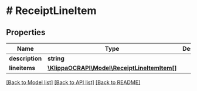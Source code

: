 # # ReceiptLineItem

## Properties

Name | Type | Description | Notes
------------ | ------------- | ------------- | -------------
**description** | **string** |  | [optional] 
**lineitems** | [**\KlippaOCRAPI\Model\ReceiptLineItemItem[]**](ReceiptLineItemItem.md) |  | [optional] 

[[Back to Model list]](../../README.md#documentation-for-models) [[Back to API list]](../../README.md#documentation-for-api-endpoints) [[Back to README]](../../README.md)


